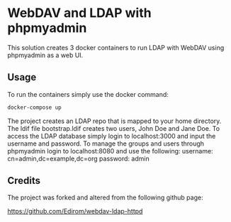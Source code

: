 # WebDAV and LDAP with phpmyadmin
This solution creates 3 docker containers to run LDAP with WebDAV using phpmyadmin as a web UI.

## Usage
To run the containers simply use the docker command:

```bash
docker-compose up
```
The project creates an LDAP repo that is mapped to your home directory.
The ldif file bootstrap.ldif creates two users, John Doe and Jane Doe. To access the LDAP database simply login to localhost:3000 and input the username and password. To manage the groups and users through phpmyadmin login to localhost:8080 and use the following:
    username: cn=admin,dc=example,dc=org
    password: admin

## Credits
The project was forked and altered from the following github page:

https://github.com/Edirom/webdav-ldap-httpd

